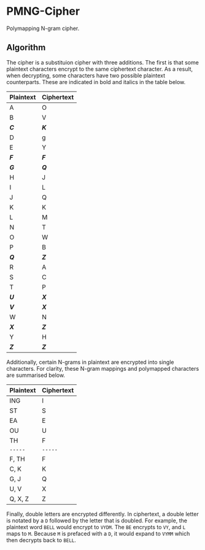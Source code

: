 # PMNG-Cipher
Polymapping N-gram cipher.

## Algorithm
The cipher is a substituion cipher with three additions. The first is that some plaintext characters encrypt to the same ciphertext character. As a result, when decrypting, some characters have two possible plaintext counterparts. These are indicated in bold and italics in the table below.

Plaintext | Ciphertext
------ | ------
A | O
B | V
_**C**_ | _**K**_
D | g
E | Y
_**F**_ | _**F**_
_**G**_ | _**Q**_
H | J
I | L
J | Q
K | K
L | M
N | T
O | W
P | B
_**Q**_ | _**Z**_
R | A
S | C
T | P
_**U**_ | _**X**_
_**V**_ | _**X**_
W | N
_**X**_ | _**Z**_
Y | H
_**Z**_ | _**Z**_

Additionally, certain N-grams in plaintext are encrypted into single characters. For clarity, these N-gram mappings and polymapped characters are summarised below.

Plaintext | Ciphertext
------ | ------
ING | I
ST | S
EA | E
OU | U
TH | F
`-----` | `-----`
F, TH | F
C, K | K
G, J | Q
U, V | X
Q, X, Z | Z

Finally, double letters are encrypted differently. In ciphertext, a double letter is notated by a `D` followed by the letter that is doubled. For example, the plaintext word `BELL` would encrypt to `VYDM`. The `BE` encrypts to `VY`, and `L` maps to `M`. Because `M` is prefaced with a `D`, it would expand to `VYMM` which then decrypts back to `BELL`.
